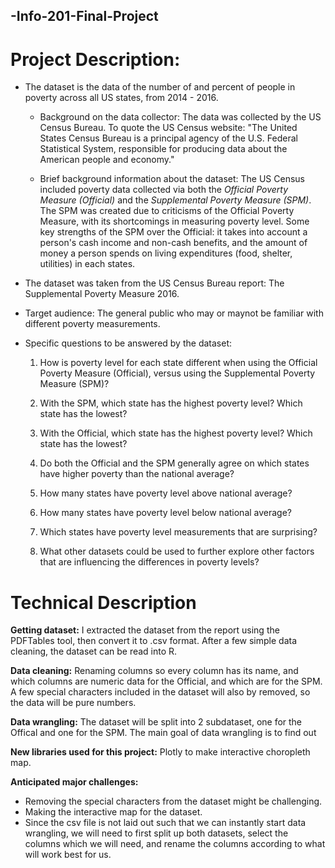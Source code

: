 ## -Info-201-Final-Project

# Project Description: 


- The dataset is the data of the number of and percent of people in poverty across all US states, from 2014 - 2016. 

  - Background on the data collector: The data was collected by the US Census Bureau. To quote the US Census website: "The United States Census Bureau is a principal agency of the U.S. Federal Statistical System, responsible for producing data about the American people and economy."
  
  - Brief background information about the dataset: The US Census included poverty data collected via both the _Official Poverty Measure (Official)_ and the _Supplemental Poverty Measure (SPM)_. The SPM was created due to criticisms of the Official Poverty Measure, with its shortcomings in measuring poverty level. Some key strengths of the SPM over the Official: it takes into account a person's cash income and non-cash benefits, and the amount of money a person spends on living expenditures (food, shelter, utilities) in each states.

- The dataset was taken from the US Census Bureau report: The Supplemental Poverty Measure 2016. 

- Target audience: The general public who may or maynot be familiar with different poverty measurements.

- Specific questions to be answered by the dataset:
  1. How is poverty level for each state different when using the Official Poverty Measure (Official), versus using the Supplemental Poverty Measure (SPM)?
  
  2. With the SPM, which state has the highest poverty level? Which state has the lowest?
  
  3. With the Official, which state has the highest poverty level? Which state has the lowest?
  
  4. Do both the Official and the SPM generally agree on which states have higher poverty than the national average?
  
  5. How many states have poverty level above national average?
  
  6. How many states have poverty level below national average?
  
  7. Which states have poverty level measurements that are surprising? 
  
  8. What other datasets could be used to further explore other factors that are
  influencing the differences in poverty levels?
  

# Technical Description

**Getting dataset:** I extracted the dataset from the report using the PDFTables tool, then convert it to .csv format. After a few simple data cleaning, the dataset can be read into R.

**Data cleaning:** Renaming columns so every column has its name, and which columns are numeric data for the Official, and which are for the SPM. A few special characters included in the dataset will also by removed, so the data will be pure numbers.

**Data wrangling:** The dataset will be split into 2 subdataset, one for the Offical and one for the SPM.   The main goal of data wrangling is to find out 

**New libraries used for this project:** Plotly to make interactive choropleth map.

**Anticipated major challenges:** 
- Removing the special characters from the dataset might be challenging. 
- Making the interactive map for the dataset. 
- Since the csv file is not laid out such that we can instantly start data wrangling, we will need to first split up both datasets, select the columns which we will need, and rename the columns according to what will work best for us.



